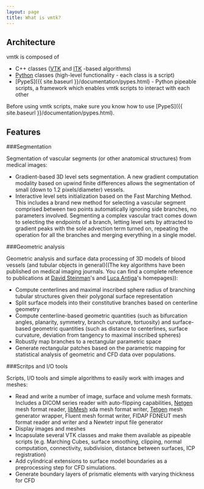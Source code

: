 ```yaml
---
layout: page
title: What is vmtk?
---
```



## Architecture

vmtk is composed of

- C++ classes ([VTK](http://www.vtk.org) and [ITK](http://www.itk.org) -based algorithms)
- [Python](http://www.python.org) classes (high-level functionality - each class is a script)
- [PypeS]({{ site.baseurl }}/documentation/pypes.html) - Python pipeable scripts, a framework which enables vmtk scripts to interact with each other

Before using vmtk scripts, make sure you know how to use [PypeS]({{ site.baseurl }}/documentation/pypes.html).

## Features

###Segmentation 

Segmentation of vascular segments (or other anatomical structures) from medical images:

- Gradient-based 3D level sets segmentation. A new gradient computation modality based on upwind finite differences allows the segmentation of small (down to 1.2 pixels/diameter) vessels.
- Interactive level sets initialization based on the Fast Marching Method. This includes a brand new method for selecting a vascular segment comprised between two points automatically ignoring side branches, no parameters involved. Segmenting a complex vascular tract comes down to selecting the endpoints of a branch, letting level sets by attracted to gradient peaks with the sole advection term turned on, repeating the operation for all the branches and merging everything in a single model.

###Geometric analysis 

Geometric analysis and surface data processing of 3D models of blood vessels (and tubular objects in general)((The key algorithms have been published on medical imaging journals. You can find a complete reference to publications at [David Steinman](http://www.mie.utoronto.ca/labs/bsl/)'s and [Luca Antiga](http://lantiga.github.com)'s homepages)):

- Compute centerlines and maximal inscribed sphere radius of branching tubular structures given their polygonal surface representation
- Split surface models into their constitutive branches based on centerline geometry
- Compute centerline-based geometric quantities (such as bifurcation angles, planarity, symmetry, branch curvature, tortuosity) and surface-based geometric quantities (such as distance to centerlines, surface curvature, deviation from tangency to maximal inscribed spheres)
- Robustly map branches to a rectangular parametric space
- Generate rectangular patches based on the parametric mapping for statistical analysis of geometric and CFD data over populations.

###Scritps and I/O tools 

Scripts, I/O tools and simple algorithms to easily work with images and meshes:

- Read and write a number of image, surface and volume mesh formats. Includes a DICOM series reader with auto-flipping capabilities, [Netgen](http://www.hpfem.jku.at/netgen/) mesh format reader, [libMesh](http://libmesh.sourceforge.net/) xda mesh format writer, [Tetgen](http://wias-berlin.de/software/tetgen/) mesh generator wrapper, Fluent mesh format writer, FIDAP FDNEUT mesh format reader and writer and a Newtetr input file generator
- Display images and meshes
- Incapsulate several VTK classes and make them available as pipeable scripts (e.g. Marching Cubes, surface smoothing, clipping, normal computation, connectivity, subdivision, distance between surfaces, ICP registration)
- Add cylindrical extensions to surface model boundaries as a preprocessing step for CFD simulations.
- Generate boundary layers of prismatic elements with varying thickness for CFD

